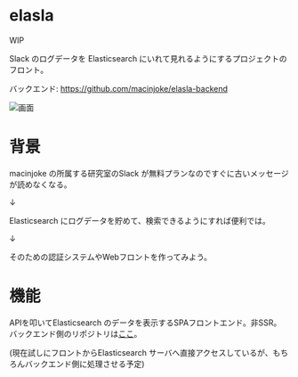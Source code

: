 # elasla

WIP

Slack のログデータを Elasticsearch にいれて見れるようにするプロジェクトのフロント。

バックエンド: https://github.com/macinjoke/elasla-backend

![画面](https://i.gyazo.com/3c5bef299c138cdac9f48b05be5054f5.png)

# 背景
macinjoke の所属する研究室のSlack が無料プランなのですぐに古いメッセージが読めなくなる。

↓

Elasticsearch にログデータを貯めて、検索できるようにすれば便利では。

↓

そのための認証システムやWebフロントを作ってみよう。

# 機能
APIを叩いてElasticsearch のデータを表示するSPAフロントエンド。非SSR。
バックエンド側のリポジトリは[ここ](https://github.com/macinjoke/elasla-backend)。

(現在試しにフロントからElasticsearch サーバへ直接アクセスしているが、もちろんバックエンド側に処理させる予定)
